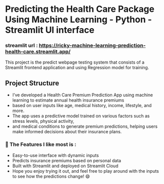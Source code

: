 # Predicting the Health Care Package Using Machine Learning - Python - Streamlit UI interface
### streamlit url : https://ricky-machine-learning-prediction-health-care.streamlit.app/

This project is the predict webpage testing system that consists of a Streamlit frontend application and using Regression model for training.

## Project Structure

* I’ve developed a Health Care Premium Prediction App using machine learning to estimate annual health insurance premiums
* based on user inputs like age, medical history, income, lifestyle, and more.
* The app uses a predictive model trained on various factors such as stress levels, physical activity,
* and medical conditions to generate premium predictions, helping users make informed decisions about their insurance plans.
  
### 🌟 The Features I like most is :
* Easy-to-use interface with dynamic inputs
* Predicts insurance premiums based on personal data
* Built with Streamlit and deployed on Streamlit Cloud
* Hope you enjoy trying it out, and feel free to play around with the inputs to see how the predictions change! 😄
